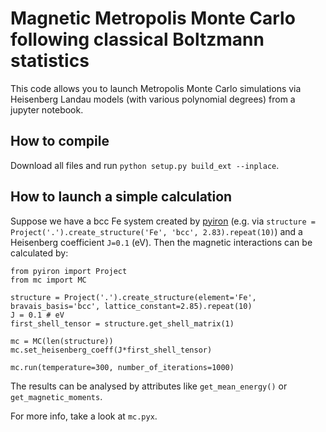 # Magnetic Metropolis Monte Carlo following classical Boltzmann statistics

This code allows you to launch Metropolis Monte Carlo simulations via Heisenberg Landau models (with various polynomial degrees) from a jupyter notebook.

## How to compile

Download all files and run `python setup.py build_ext --inplace`.

## How to launch a simple calculation

Suppose we have a bcc Fe system created by [pyiron](http://github.com/pyiron/pyiron) (e.g. via `structure = Project('.').create_structure('Fe', 'bcc', 2.83).repeat(10)`) and a Heisenberg coefficient `J=0.1` (eV). Then the magnetic interactions can be calculated by:

```
from pyiron import Project
from mc import MC

structure = Project('.').create_structure(element='Fe', bravais_basis='bcc', lattice_constant=2.85).repeat(10)
J = 0.1 # eV
first_shell_tensor = structure.get_shell_matrix(1)

mc = MC(len(structure))
mc.set_heisenberg_coeff(J*first_shell_tensor)

mc.run(temperature=300, number_of_iterations=1000)
```

The results can be analysed by attributes like `get_mean_energy()` or `get_magnetic_moments`.

For more info, take a look at `mc.pyx`.
